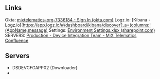 ## Links

Okta: [mixtelematics-org-7336184 - Sign In (okta.com)](https://mixtelematics.okta.com/login/login.htm?fromURI=%2Fapp%2FUserHome)
Logz.io: [Kibana - Logz.io](https://app.logz.io/#/dashboard/kibana/discover?_a=(columns:!(AppName,message)
Settings: [Environment Settings.xlsx (sharepoint.com)](https://mixtelematics.sharepoint.com/:x:/r/sites/ConfigDevelopment/_layouts/15/doc2.aspx?sourcedoc=%7B9AC4BD4A-C120-4C3B-B8E3-7887841FE90B%7D&file=Environment%20Settings.xlsx&action=default&mobileredirect=true&cid=1352f66f-32f3-4191-acc1-742e7a860ce6)
SERVERS: [Production - Device Integration Team - MiX Telematics Confluence](https://confluence.mixtelematics.com/pages/viewpage.action?spaceKey=CT&title=Production)

## Servers

- DSDEVCFGAPP02 (Downloader)
- 